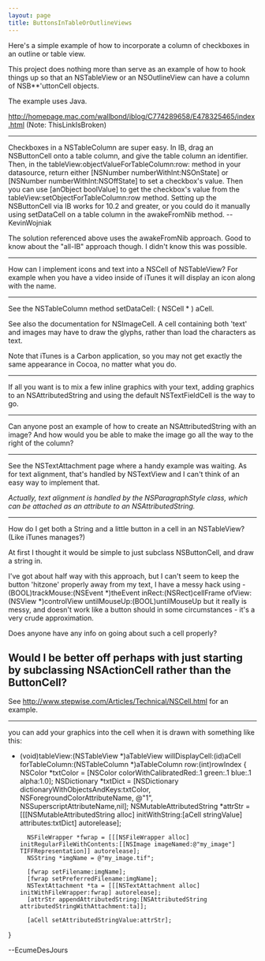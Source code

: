 ```yaml
---
layout: page
title: ButtonsInTableOrOutlineViews
---
```


Here's a simple example of how to incorporate a column of checkboxes in an outline or table view.

This project does nothing more than serve as an example of how to hook things up so that an NSTableView or an NSOutlineView can have a column of NSB**'uttonCell objects.

The example uses Java.

http://homepage.mac.com/wallbond/iblog/C774289658/E478325465/index.html  (Note: ThisLinkIsBroken)

----

Checkboxes in a NSTableColumn are super easy. In IB, drag an NSButtonCell onto a table column, and give the table column an identifier. Then, in the tableView:objectValueForTableColumn:row: method in your datasource, return either [NSNumber numberWithInt:NSOnState] or [NSNumber numberWithInt:NSOffState] to set a checkbox's value. Then you can use [anObject boolValue] to get the checkbox's value from the tableView:setObjectForTableColumn:row method. Setting up the NSButtonCell via IB works for 10.2 and greater, or you could do it manually using setDataCell on a table column in the awakeFromNib method. --KevinWojniak

The solution referenced above uses the awakeFromNib approach. Good to know about the "all-IB" approach though. I didn't know this
was possible.

----

How can I implement icons and text into a NSCell of NSTableView? For example when you have a video inside of iTunes it will display an icon along with the name.

----

See the NSTableColumn method     setDataCell: ( NSCell * ) aCell.

See also the documentation for NSImageCell. A cell containing both 'text' and images may have to draw the glyphs,
rather than load the characters as text.

Note that iTunes is a Carbon application, so you may not get exactly the same appearance in Cocoa, no matter what you do.

----

If all you want is to mix a few inline graphics with your text, adding graphics to an NSAttributedString and using the default NSTextFieldCell is the way to go.

----

Can anyone post an example of how to create an NSAttributedString with an image? And how would you be able to make the image go all the way to the right of the column?

----

See the NSTextAttachment page where a handy example was waiting.  As for text alignment, that's handled by NSTextView and I can't think of an easy way to implement that.

*Actually, text alignment is handled by the NSParagraphStyle class, which can be attached as an attribute to an NSAttributedString.*

----

How do I get both a String and a little button in a cell in an NSTableView? (Like iTunes manages?)

At first I thought it would be simple to just subclass NSButtonCell, and draw a string in.

I've got about half way with this approach, but I can't seem to keep the button 'hitzone' properly away from my text, I have a messy hack using     - (BOOL)trackMouse:(NSEvent *)theEvent inRect:(NSRect)cellFrame ofView:(NSView *)controlView untilMouseUp:(BOOL)untilMouseUp but it really is messy, and doesn't work like a button should in some circumstances - it's a very crude approximation.

Does anyone have any info on going about such a cell properly?

Would I be better off perhaps with just starting by subclassing NSActionCell rather than the ButtonCell?
----

See http://www.stepwise.com/Articles/Technical/NSCell.html for an example.

----

you can add your graphics into the cell when it is drawn with something like this:
    
- (void)tableView:(NSTableView *)aTableView willDisplayCell:(id)aCell forTableColumn:(NSTableColumn *)aTableColumn row:(int)rowIndex
{
	NSColor *txtColor = [NSColor colorWithCalibratedRed:.1 green:.1 blue:.1 alpha:1.0];
		NSDictionary *txtDict = [NSDictionary dictionaryWithObjectsAndKeys:txtColor, NSForegroundColorAttributeName, @"1", NSSuperscriptAttributeName,nil];
		NSMutableAttributedString *attrStr = [[[NSMutableAttributedString alloc]
        initWithString:[aCell stringValue] attributes:txtDict] autorelease];

		NSFileWrapper *fwrap = [[[NSFileWrapper alloc] initRegularFileWithContents:[[NSImage imageNamed:@"my_image"] TIFFRepresentation]] autorelease];
		NSString *imgName = @"my_image.tif";
		
		[fwrap setFilename:imgName];
		[fwrap setPreferredFilename:imgName];
		NSTextAttachment *ta = [[[NSTextAttachment alloc] initWithFileWrapper:fwrap] autorelease];
		[attrStr appendAttributedString:[NSAttributedString attributedStringWithAttachment:ta]];

		[aCell setAttributedStringValue:attrStr];		
}

--EcumeDesJours

